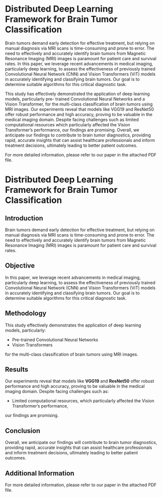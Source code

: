 # Distributed Deep Learning Framework for Brain Tumor Classification

Brain tumors demand early detection for effective treatment, but relying on manual diagnosis via MRI scans is time-consuming and prone to error. The need to effectively and accurately identify brain tumors from Magnetic Resonance Imaging (MRI) images is paramount for patient care and survival rates. In this paper, we leverage recent advancements in medical imaging, particularly deep learning, to assess the effectiveness of previously trained Convolutional Neural Network (CNN) and Vision Transformers (ViT) models in accurately identifying and classifying brain tumors. Our goal is to determine suitable algorithms for this critical diagnostic task.

This study has effectively demonstrated the application of deep learning models, particularly pre- trained Convolutional Neural Networks and a Vision Transformer, for the multi-class classification of brain tumors using MRI images. Our experiments reveal that models like VGG19 and ResNet50 offer robust performance and high accuracy, proving to be valuable in the medical imaging domain. Despite facing challenges such as limited computational resources which particularly affected the Vision Transformer’s performance, our findings are promising. Overall, we anticipate our findings to contribute to brain tumor diagnostics, providing rapid, accurate insights that can assist healthcare professionals and inform treatment decisions, ultimately leading to better patient outcomes.

For more detailed information, please refer to our paper in the attached PDF file.

# Distributed Deep Learning Framework for Brain Tumor Classification

## Introduction

Brain tumors demand early detection for effective treatment, but relying on manual diagnosis via MRI scans is time-consuming and prone to error. The need to effectively and accurately identify brain tumors from Magnetic Resonance Imaging (MRI) images is paramount for patient care and survival rates. 

## Objective

In this paper, we leverage recent advancements in medical imaging, particularly deep learning, to assess the effectiveness of previously trained Convolutional Neural Network (CNN) and Vision Transformers (ViT) models in accurately identifying and classifying brain tumors. Our goal is to determine suitable algorithms for this critical diagnostic task.

## Methodology

This study effectively demonstrates the application of deep learning models, particularly:

- Pre-trained Convolutional Neural Networks
- Vision Transformers

for the multi-class classification of brain tumors using MRI images.

## Results

Our experiments reveal that models like **VGG19** and **ResNet50** offer robust performance and high accuracy, proving to be valuable in the medical imaging domain. Despite facing challenges such as:

- Limited computational resources, which particularly affected the Vision Transformer’s performance,

our findings are promising. 

## Conclusion

Overall, we anticipate our findings will contribute to brain tumor diagnostics, providing rapid, accurate insights that can assist healthcare professionals and inform treatment decisions, ultimately leading to better patient outcomes.

## Additional Information

For more detailed information, please refer to our paper in the attached PDF file.
